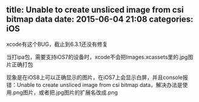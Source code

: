 title: Unable to create unsliced image from csi bitmap data
date: 2015-06-04 21:08
categories: iOS
---
xcode有这个BUG，截止到6.3.1还没有修复
<!--more-->

当打ipa包，需要支持iOS7的设备时，xcode不会把Images.xcassets里的.jpg图片正确打包

现象是在iOS8上可以正确显示的图片，在iOS7上会显示白屏，并且console报错：Unable to create unsliced image from csi bitmap data，解决办法是使用.png图片，或者把.jpg图片的扩展名改成.png